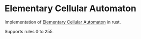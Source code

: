 # Elementary Cellular Automaton

Implementation of [Elementary Cellular Automaton](https://en.wikipedia.org/wiki/Elementary_cellular_automaton) in rust.

Supports rules 0 to 255.
